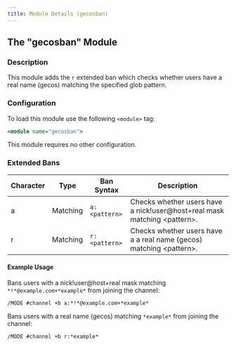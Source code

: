 ```yaml
---
title: Module Details (gecosban)
---
```


## The "gecosban" Module

### Description

This module adds the `r` extended ban which checks whether users have a real name (gecos) matching the specified glob pattern.

### Configuration

To load this module use the following `<module>` tag:

```xml
<module name="gecosban">
```

This module requires no other configuration.

### Extended Bans

Character | Type     | Ban Syntax    | Description
--------- | -------- | ------------- | -----------
a         | Matching | `a:<pattern>` | Checks whether users have a nick!user@host+real mask matching &lt;pattern&gt;.
r         | Matching | `r:<pattern>` | Checks whether users have a a real name (gecos) matching &lt;pattern&gt;.

#### Example Usage

Bans users with a nick!user@host+real mask matching `*!*@example.com+*example*` from joining the channel:

```plaintext
/MODE #channel +b a:*!*@example.com+*example*
```

Bans users with a real name (gecos) matching `*example*` from joining the channel:

```plaintext
/MODE #channel +b r:*example*
```
